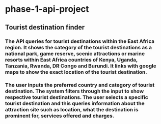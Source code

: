 # phase-1-api-project

## Tourist destination finder

### The API queries for tourist destinations within the East Africa region. It shows the category of the tourist destinations as a national park, game reserve, scenic attractions or marine resorts within East Africa countries of Kenya, Uganda, Tanzania, Rwanda, DR Congo and Burundi. It links with google maps to show the exact location of the tourist destination.

### The user inputs the preferred country and category of tourist destination. The system filters through the input to show respective tourist destinations. The user selects a specific tourist destination and this queries information about the attraction site such as location, what the destination is prominent for, services offered and charges.  


